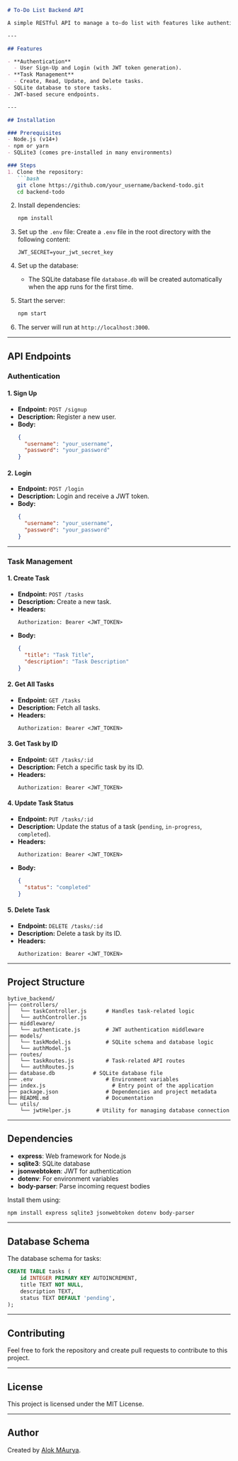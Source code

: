 ```markdown
# To-Do List Backend API

A simple RESTful API to manage a to-do list with features like authentication, task creation, updating, deleting, and fetching tasks. The backend is built with **Node.js**, **Express**, and **SQLite**. JWT-based authentication is implemented for securing the endpoints.

---

## Features

- **Authentication**
  - User Sign-Up and Login (with JWT token generation).
- **Task Management**
  - Create, Read, Update, and Delete tasks.
- SQLite database to store tasks.
- JWT-based secure endpoints.

---

## Installation

### Prerequisites
- Node.js (v14+)
- npm or yarn
- SQLite3 (comes pre-installed in many environments)

### Steps
1. Clone the repository:
   ```bash
   git clone https://github.com/your_username/backend-todo.git
   cd backend-todo
   ```

2. Install dependencies:
   ```bash
   npm install
   ```

3. Set up the `.env` file:
   Create a `.env` file in the root directory with the following content:
   ```
   JWT_SECRET=your_jwt_secret_key
   ```

4. Set up the database:
   - The SQLite database file `database.db` will be created automatically when the app runs for the first time.

5. Start the server:
   ```bash
   npm start
   ```

6. The server will run at `http://localhost:3000`.

---

## API Endpoints

### Authentication

#### 1. **Sign Up**
   - **Endpoint:** `POST /signup`
   - **Description:** Register a new user.
   - **Body:**
     ```json
     {
       "username": "your_username",
       "password": "your_password"
     }
     ```

#### 2. **Login**
   - **Endpoint:** `POST /login`
   - **Description:** Login and receive a JWT token.
   - **Body:**
     ```json
     {
       "username": "your_username",
       "password": "your_password"
     }
     ```

---

### Task Management

#### 1. **Create Task**
   - **Endpoint:** `POST /tasks`
   - **Description:** Create a new task.
   - **Headers:**
     ```
     Authorization: Bearer <JWT_TOKEN>
     ```
   - **Body:**
     ```json
     {
       "title": "Task Title",
       "description": "Task Description"
     }
     ```

#### 2. **Get All Tasks**
   - **Endpoint:** `GET /tasks`
   - **Description:** Fetch all tasks.
   - **Headers:**
     ```
     Authorization: Bearer <JWT_TOKEN>
     ```

#### 3. **Get Task by ID**
   - **Endpoint:** `GET /tasks/:id`
   - **Description:** Fetch a specific task by its ID.
   - **Headers:**
     ```
     Authorization: Bearer <JWT_TOKEN>
     ```

#### 4. **Update Task Status**
   - **Endpoint:** `PUT /tasks/:id`
   - **Description:** Update the status of a task (`pending`, `in-progress`, `completed`).
   - **Headers:**
     ```
     Authorization: Bearer <JWT_TOKEN>
     ```
   - **Body:**
     ```json
     {
       "status": "completed"
     }
     ```

#### 5. **Delete Task**
   - **Endpoint:** `DELETE /tasks/:id`
   - **Description:** Delete a task by its ID.
   - **Headers:**
     ```
     Authorization: Bearer <JWT_TOKEN>
     ```

---

## Project Structure

```plaintext
bytive_backend/
├── controllers/
│   └── taskController.js      # Handles task-related logic
│   └── authController.js
├── middleware/
│   └── authenticate.js        # JWT authentication middleware
├── models/
│   └── taskModel.js           # SQLite schema and database logic
│   └── authModel.js 
├── routes/
│   └── taskRoutes.js          # Task-related API routes
│   └── authRoutes.js   
├── database.db            # SQLite database file
├── .env                       # Environment variables
├── index.js                     # Entry point of the application
├── package.json               # Dependencies and project metadata
├── README.md                  # Documentation
└── utils/
    └── jwtHelper.js        # Utility for managing database connection
```

---

## Dependencies

- **express**: Web framework for Node.js
- **sqlite3**: SQLite database
- **jsonwebtoken**: JWT for authentication
- **dotenv**: For environment variables
- **body-parser**: Parse incoming request bodies

Install them using:
```bash
npm install express sqlite3 jsonwebtoken dotenv body-parser
```

---

## Database Schema

The database schema for tasks:
```sql
CREATE TABLE tasks (
    id INTEGER PRIMARY KEY AUTOINCREMENT,
    title TEXT NOT NULL,
    description TEXT,
    status TEXT DEFAULT 'pending',
);
```

---

## Contributing

Feel free to fork the repository and create pull requests to contribute to this project.

---

## License

This project is licensed under the MIT License.

---

## Author

Created by [Alok MAurya](https://github.com/alokmaurya013).

```
